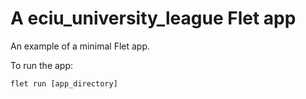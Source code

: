 # A eciu_university_league Flet app

An example of a minimal Flet app.

To run the app:

```
flet run [app_directory]
```